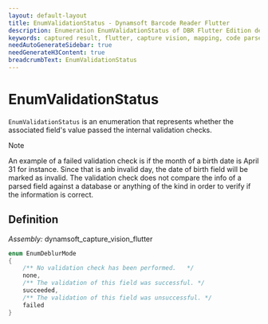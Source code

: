 ```yaml
---
layout: default-layout
title: EnumValidationStatus - Dynamsoft Barcode Reader Flutter
description: Enumeration EnumValidationStatus of DBR Flutter Edition defines the status of a field's value after the internal validation checks
keywords: captured result, flutter, capture vision, mapping, code parser, validation
needAutoGenerateSidebar: true
needGenerateH3Content: true
breadcrumbText: EnumValidationStatus
---
```


# EnumValidationStatus

`EnumValidationStatus` is an enumeration that represents whether the associated field's value passed the internal validation checks.

> [!NOTE]
> An example of a failed validation check is if the month of a birth date is April 31 for instance. Since that is anb invalid day, the date of birth field will be marked as invalid. The validation check does not compare the info of a parsed field against a database or anything of the kind in order to verify if the information is correct.


## Definition

*Assembly:* dynamsoft_capture_vision_flutter

```dart
enum EnumDeblurMode
{
    /** No validation check has been performed.   */
    none,
    /** The validation of this field was successful. */
    succeeded,
    /** The validation of this field was unsuccessful. */
    failed
}
```

